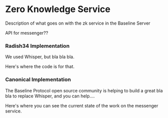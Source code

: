 # Zero Knowledge Service

Description of what goes on with the zk service in the Baseline Server

API for messenger??

### Radish34 Implementation

We used Whisper, but bla bla bla.

Here's where the code is for that.

### Canonical Implementation

The Baseline Protocol open source community is helping to build a great bla bla to replace Whisper, and you can help....

Here's where you can see the current state of the work on the messenger service.

